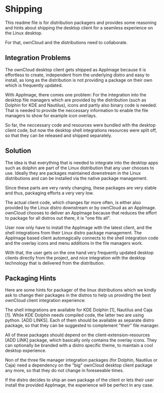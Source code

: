 # Shipping

This readme file is for distribution packagers and provides some reasoning and hints about shipping the desktop client for a seamless experience on the Linux desktop. 

For that, ownCloud and the distributions need to collaborate.

## Integration Problems

The ownCloud desktop client gets shipped as AppImage because it is effortless to create, independent from the underlying distro and easy to install, as long as the distribution is not providing a package on their own which is frequently updated.

With AppImage, there comes one problem: For the integration into the desktop file managers which are provided by the distribution (such as Dolphin for KDE and Nautilus), icons and partly also binary code is needed. That is needed to provide the neccessary information to enable the file managers to show for example icon overlays.

So far, the neccessary code and resources were bundled with the desktop client code, but now the desktop shell integrations resources were split off, so that they can be released and shipped separately.

## Solution

The idea is that everything that is needed to integrate into the desktop apps such as dolphin are part of the Linux distribution that any user chooses to use. Ideally they are packages maintained downstream in the Linux distributions and can be installed via the native package management.

Since these parts are very rarely changing, these packages are very stable and thus, packaging efforts a very very low.

The actual client code, which changes far more often, is either also provided by the Linux distro downstream or by ownCloud as an AppImage. ownCloud chooses to deliver an AppImage because that reduces the effort to package for all distros out there, it is "one fits all".

User now only have to install the AppImage with the latest client, and the shell integrations from their Linux distro package management. The AppImage based client automagically connects to the shell integration code and the overlay icons and menu additions in the file managers work.

With that, the user gets on the one hand very frequently updated desktop clients directly from the project, and nice integration with the desktop technology that is delivered from the distribution.

## Packaging Hints

Here are some hints for packager of the linux distributions which we kindly ask to change their packages in the distros to help us providing the best ownCloud client integration experience:

The shell integrations are available for KDE Dolphin [1], Nautilus and Caja [1]. While KDE Dolphin needs compiled code, the latter two are using python. [ADD LINKS].
Each of them should be available as separate distro package, so that they can be suggested to complement "their" file manager.

All of these packages should depend on the client-extension-resources [ADD LINK] package, which basically only contains the overlay icons. They can optionally be branded with a distro specific theme, to maintain a cool desktop experience.

Non of the three file manager integration packages (for Dolphin, Nautilus or Caja) need a dependency on the "big" ownCloud desktop client package any more, so that they do not change in foreseeable times.

If the distro decides to ship an own package of the client or lets their user install the provided AppImage, the experience will be perfect in any case.

